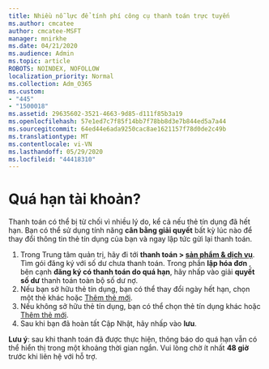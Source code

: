 ```yaml
---
title: Nhiều nỗ lực để tính phí công cụ thanh toán trực tuyến
ms.author: cmcatee
author: cmcatee-MSFT
manager: mnirkhe
ms.date: 04/21/2020
ms.audience: Admin
ms.topic: article
ROBOTS: NOINDEX, NOFOLLOW
localization_priority: Normal
ms.collection: Adm_O365
ms.custom:
- "445"
- "1500018"
ms.assetid: 29635602-3521-4663-9d85-d111f85b3a19
ms.openlocfilehash: 57e1ed7c7f85f14bb7f78bb8d3e7b844ed5a7a44
ms.sourcegitcommit: 64ed44e6ada9250cac8ae1621157f78d0de2c49b
ms.translationtype: MT
ms.contentlocale: vi-VN
ms.lasthandoff: 05/29/2020
ms.locfileid: "44418310"
---
```

# <a name="past-due-account"></a>Quá hạn tài khoản?

Thanh toán có thể bị từ chối vì nhiều lý do, kể cả nếu thẻ tín dụng đã hết hạn. Bạn có thể sử dụng tính năng **cân bằng giải quyết** bất kỳ lúc nào để thay đổi thông tin thẻ tín dụng của bạn và ngay lập tức gửi lại thanh toán.

1. Trong Trung tâm quản trị, hãy đi tới **thanh toán > [sản phẩm & dịch vụ](https://go.microsoft.com/fwlink/p/?linkid=842054)**.
Tìm gói đăng ký với số dư chưa thanh toán. Trong phần **lập hóa đơn** , bên cạnh **đăng ký có thanh toán do quá hạn**, hãy nhấp vào giải **quyết số dư** thanh toán toàn bộ số dư nợ.
2. Nếu bạn sở hữu thẻ tín dụng, bạn có thể thay đổi ngày hết hạn, chọn một thẻ khác hoặc [Thêm thẻ mới](https://docs.microsoft.com/microsoft-365/commerce/billing-and-payments/manage-payment-methods?view=o365-worldwide).
3. Nếu không sở hữu thẻ tín dụng, bạn có thể chọn thẻ tín dụng khác hoặc [Thêm thẻ mới](https://docs.microsoft.com/microsoft-365/commerce/billing-and-payments/manage-payment-methods?view=o365-worldwide).
4. Sau khi bạn đã hoàn tất Cập Nhật, hãy nhấp vào **lưu**.

**Lưu ý**: sau khi thanh toán đã được thực hiện, thông báo do quá hạn vẫn có thể hiển thị trong một khoảng thời gian ngắn. Vui lòng chờ ít nhất **48 giờ** trước khi liên hệ với hỗ trợ.
